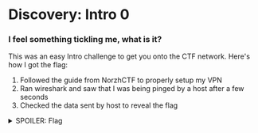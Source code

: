# Discovery: Intro 0

### I feel something tickling me, what is it?

This was an easy Intro challenge to get you onto the CTF network. Here's how I got the flag:

1. Followed the guide from NorzhCTF to properly setup my VPN
2. Ran wireshark and saw that I was being pinged by a host after a few seconds
3. Checked the data sent by host to reveal the flag

<details>
  <summary>SPOILER: Flag</summary>

  ```NORZH{l3t5_g o_!}
  ```
  
</details>
